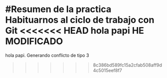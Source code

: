 #Resumen de la practica
Habituarnos al ciclo de trabajo con Git
<<<<<<< HEAD
hola papi
HE MODIFICADO
=======
hola papi.
Generando  conflicto de tipo 3
>>>>>>> 8c386bd589fc15a2cfab508aff9d4c5015eef8f7
